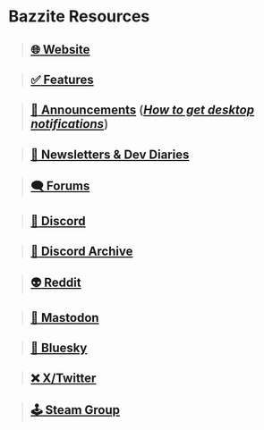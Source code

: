 # Bazzite Resources

>## [:globe_with_meridians: Website](https://bazzite.gg/)

>## [:white_check_mark: Features](https://github.com/ublue-os/bazzite/blob/main/README.md)

>## [:loudspeaker: Announcements](https://universal-blue.discourse.group/tags/c/bazzite/5/announcements) ([*How to get desktop notifications*](https://universal-blue.discourse.group/t/tutorial-subscribing-to-bazzite-news-for-major-update-information/3672))

>## [:newspaper: Newsletters & Dev Diaries](https://universal-blue.discourse.group/t/bazzite-newsletters/2252)

>## [:left_speech_bubble: Forums](https://universal-blue.discourse.group/c/bazzite/5)

>## [:speech_balloon: Discord](https://discord.gg/WEu6BdFEtp)

>## [:thread: Discord Archive](https://www.answeroverflow.com/c/1072614816579063828/1143023993041993769)

>## [:alien: Reddit](https://www.reddit.com/r/bazzite)

>## [:elephant: Mastodon](https://fosstodon.org/@UniversalBlue)

>## [🦋 Bluesky](https://bsky.app/profile/bazzite.bsky.social)

>## [❌ X/Twitter](https://x.com/bazzite_gg)

>## [:joystick: Steam Group](https://steamcommunity.com/groups/Bazzite)
